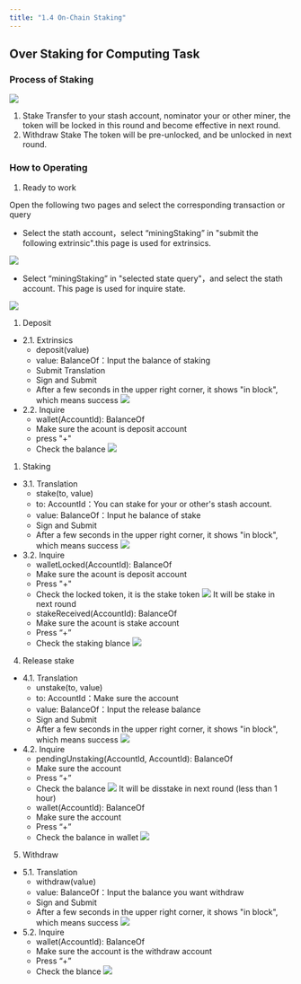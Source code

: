 ```yaml
---
title: "1.4 On-Chain Staking"
---
```


## Over Staking for Computing Task

### Process of Staking

![](/images/docs/poc3/1.4-1.png)

1. Stake
Transfer to your stash account, nominator your or other miner, the token will be locked in this round and become effective in next round.
2. Withdraw Stake
The token will be pre-unlocked, and be unlocked in next round.

### How to Operating

1. Ready to work

Open the following two pages and select the corresponding transaction or query

- Select the stath account，select “miningStaking” in "submit the following extrinsic".this page is used for extrinsics.

![](/images/docs/poc3/1.4-2.png)

- Select “miningStaking” in "selected state query"，and select the stath account. This page is used for inquire state.

![](/images/docs/poc3/1.4-3.png)

1. Deposit

- 2.1. Extrinsics
   - deposit(value)
   - value: BalanceOf：Input the balance of staking
   - Submit Translation
   - Sign and Submit
   - After a few seconds in the upper right corner, it shows "in block", which means success
![](/images/docs/poc3/1.4-4.png)
- 2.2. Inquire
   - wallet(AccountId): BalanceOf
   - Make sure the acount is deposit account
   - press "+" 
   - Check the balance
![](/images/docs/poc3/1.4-5.png)

1. Staking

- 3.1. Translation
   - stake(to, value)
   - to: AccountId：You can stake for your or other's stash account.
   - value: BalanceOf：Input he balance of stake 
   - Sign and Submit
   - After a few seconds in the upper right corner, it shows "in block", which means success
![](/images/docs/poc3/1.4-6.png)
- 3.2. Inquire
   - walletLocked(AccountId): BalanceOf
   - Make sure the acount is deposit account
   - Press "+"
   - Check the locked token, it is the stake token
![](/images/docs/poc3/1.4-7.png)
It will be stake in next round
   - stakeReceived(AccountId): BalanceOf
   - Make sure the acount is stake account
   - Press “+” 
   - Check the staking blance
![](/images/docs/poc3/1.4-8.png)

4. Release stake

- 4.1. Translation
   - unstake(to, value)
   - to: AccountId：Make sure the account
   - value: BalanceOf：Input the release balance
   - Sign and Submit
   - After a few seconds in the upper right corner, it shows "in block", which means success
![](/images/docs/poc3/1.4-9.png)
- 4.2. Inquire
   - pendingUnstaking(AccountId, AccountId): BalanceOf
   - Make sure the account
   - Press “+”
   - Check the balance
![](/images/docs/poc3/1.4-10.png)
It will be disstake in next round (less than 1 hour)
   - wallet(AccountId): BalanceOf
   - Make sure the account
   - Press “+”
   - Check the balance in wallet
![](/images/docs/poc3/1.4-11.png)

5. Withdraw

- 5.1. Translation
   - withdraw(value)
   - value: BalanceOf：Input the balance you want withdraw
   - Sign and Submit
   - After a few seconds in the upper right corner, it shows "in block", which means success
![](/images/docs/poc3/1.4-12.png)
- 5.2. Inquire
   - wallet(AccountId): BalanceOf
   - Make sure the account is the withdraw account
   - Press “+”
   - Check the blance
![](/images/docs/poc3/1.4-13.png)
